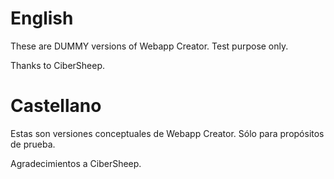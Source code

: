 # English

These are DUMMY versions of Webapp Creator. Test purpose only.

Thanks to CiberSheep.

# Castellano

Estas son versiones conceptuales de Webapp Creator. Sólo para propósitos de prueba.

Agradecimientos a CiberSheep.
